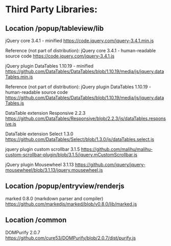 Third Party Libraries:
======================

Location /popup/tableview/lib
-------------------------------------------
jQuery core 3.4.1 - minified
https://code.jquery.com/jquery-3.4.1.min.js

Reference (not part of distribution): jQuery core 3.4.1 - human-readable source code
https://code.jquery.com/jquery-3.4.1.js

jQuery plugin DataTables 1.10.19 - minified
https://github.com/DataTables/DataTables/blob/1.10.19/media/js/jquery.dataTables.min.js

Reference (not part of distribution): jQuery plugin DataTables 1.10.19 - human-readable source code
https://github.com/DataTables/DataTables/blob/1.10.19/media/js/jquery.dataTables.js

DataTable extension Responsive 2.2.3
https://github.com/DataTables/Responsive/blob/2.2.3/js/dataTables.responsive.js

DataTable extension Select 1.3.0
https://github.com/DataTables/Select/blob/1.3.0/js/dataTables.select.js

jquery plugin custom scrollbar 3.1.5
https://github.com/malihu/malihu-custom-scrollbar-plugin/blob/3.1.5/jquery.mCustomScrollbar.js

jQuery plugin Mousewheel 3.1.13
https://github.com/jquery/jquery-mousewheel/blob/3.1.13/jquery.mousewheel.js


Location /popup/entryview/renderjs
----------------------------------------------------
marked 0.8.0 (markdown parser and compiler)
https://github.com/markedjs/marked/blob/v0.8.0/lib/marked.js


Location /common
---------------------------
DOMPurify 2.0.7
https://github.com/cure53/DOMPurify/blob/2.0.7/dist/purify.js